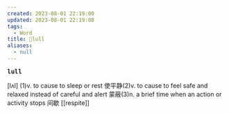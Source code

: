 ```yaml
---
created: 2023-08-01 22:19:00
updated: 2023-08-01 22:19:08
tags:
  - Word
title: 📖lull
aliases:
  - null
---
```


<pre><strong>lull</strong></pre>
[lʌl]
(1)v. to cause to sleep or rest 使平静(2)v. to cause to feel safe and relaxed instead of careful and alert 蒙蔽(3)n. a brief time when an action or activity stops 间歇
[[respite]]

